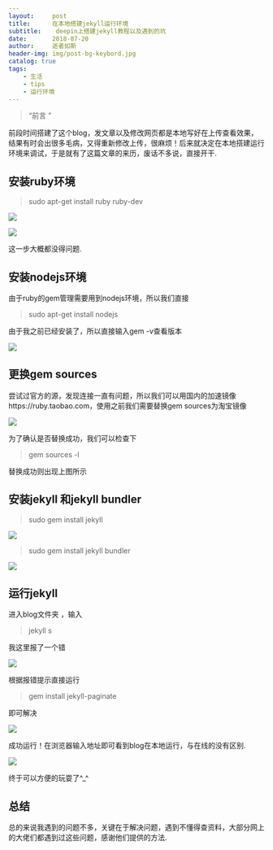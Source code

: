 ```yaml
---
layout:     post
title:      在本地搭建jekyll运行环境
subtitle:    deepin上搭建jekyll教程以及遇到的坑
date:       2018-07-20
author:     逝者如斯
header-img: img/post-bg-keybord.jpg
catalog: true
tags:
    - 生活
    - tips
    - 运行环境
---
```


> “前言 ”

前段时间搭建了这个blog，发文章以及修改网页都是本地写好在上传查看效果，结果有时会出很多毛病，又得重新修改上传，很麻烦！后来就决定在本地搭建运行环境来调试，于是就有了这篇文章的来历，废话不多说，直接开干.

## 安装ruby环境
> sudo apt-get install ruby ruby-dev

![](https://ws1.sinaimg.cn/large/0068sD0Vgy1fuyi113pgjj30ku09d793.jpg)

![](https://ws1.sinaimg.cn/large/0068sD0Vgy1fuyi189omtj30kz07w0wt.jpg)

这一步大概都没得问题.

## 安装nodejs环境

由于ruby的gem管理需要用到nodejs环境，所以我们直接

>  sudo apt-get install nodejs

由于我之前已经安装了，所以直接输入gem -v查看版本

![](https://ws1.sinaimg.cn/large/0068sD0Vgy1fuyid1xy81j30kp08o78y.jpg)

 ##  更换gem sources

尝试过官方的源，发现连接一直有问题，所以我们可以用国内的加速镜像https://ruby.taobao.com，使用之前我们需要替换gem sources为淘宝镜像

![](https://ws1.sinaimg.cn/large/0068sD0Vgy1fuyik5jqs3j30ku04agne.jpg)

为了确认是否替换成功，我们可以检查下

>  gem sources -l

替换成功则出现上图所示

## 安装jekyll 和jekyll bundler

>  sudo gem install jekyll



![](https://ws1.sinaimg.cn/large/0068sD0Vgy1fuyiqsid7dj30kp086q6w.jpg)

>  sudo gem install jekyll bundler

![](https://ws1.sinaimg.cn/large/0068sD0Vgy1fuyiqzfxr6j30ew05jjth.jpg)



##  运行jekyll

进入blog文件夹 ，输入

>  jekyll s

我这里报了一个错

![](https://ws1.sinaimg.cn/large/0068sD0Vgy1fuyiw1u0vwj30l204x0vj.jpg)

根据报错提示直接运行

>  gem install jekyll-paginate

即可解决

![](https://ws1.sinaimg.cn/large/0068sD0Vgy1fuyizt05gjj30ko027my0.jpg)

成功运行！在浏览器输入地址即可看到blog在本地运行，与在线的没有区别.

![](https://ws1.sinaimg.cn/large/0068sD0Vgy1fuyizxfe72j311q0k817z.jpg)

终于可以方便的玩耍了^_^

## 总结

总的来说我遇到的问题不多，关键在于解决问题，遇到不懂得查资料，大部分网上的大佬们都遇到过这些问题，感谢他们提供的方法.